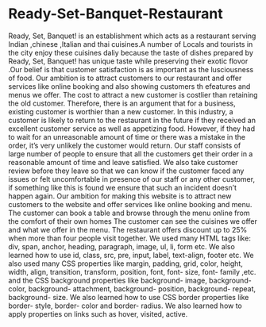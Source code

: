 # Ready-Set-Banquet-Restaurant
Ready, Set, Banquet! is an establishment which acts as a restaurant serving Indian ,chinese ,Italian and thai cuisines.A number of Locals and tourists in the city enjoy these cuisines daliy because the taste of dishes prepared by Ready, Set, Banquet! has unique taste while preserving their exotic flovor .Our belief is that customer satisfaction is as important as the lusciousness of food. Our ambition is to attract customers to our restaurant and offer services like online booking and also showing customers th efeatures and menus we offer.
The cost to attract a new customer is costlier than retaining the old customer. Therefore, there is an argument that for a business, existing customer is worthier than a new customer. In this industry, a customer is likely to return to the restaurant in the future if they received an excellent customer service as well as appetizing food. However, if they had to wait for an unreasonable amount of time or there was a mistake in the order, it’s very unlikely the customer would return. Our staff consists of large number of people to ensure that all the customers get their order in a reasonable amount of time and leave satisfied. We also take customer review before they leave so that we can know if the customer faced any issues or felt uncomfortable in presence of our staff or any other customer, if something like this is found we ensure that such an incident doesn’t happen again.
Our ambition for making this website is to attract new customers to the website and offer services like online booking and menu. The customer can book a table and browse through the menu online from the comfort of their own homes The customer can see the cuisines we offer and what we offer in the menu. The restaurant offers discount up to 25% when more than four people visit together.
We used many HTML tags like: div, span, anchor, heading, paragraph, image, ul, li, form etc. We also learned how to use id, class, src, pre, input, label, text-align, footer etc.
We also used many CSS properties like margin, padding, grid, color, height, width, align, transition, transform, position, font, font- size, font- family ,etc. and the CSS background properties like background- image, background- color, background- attachment, background- position, background- repeat, background- size. We also learned how to use CSS border properties like border- style, border- color and border- radius. We also learned how to apply properties on links such as hover, visited, active.
